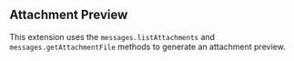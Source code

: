 ## Attachment Preview

This extension uses the `messages.listAttachments` and `messages.getAttachmentFile` methods to generate an attachment preview.

